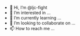 - 👋 Hi, I’m @ljc-fight
- 👀 I’m interested in ...
- 🌱 I’m currently learning ...
- 💞️ I’m looking to collaborate on ...
- 📫 How to reach me ...

<!---
ljc-fight/ljc-fight is a ✨ special ✨ repository because its `README.md` (this file) appears on your GitHub profile.
You can click the Preview link to take a look at your changes.
--->
